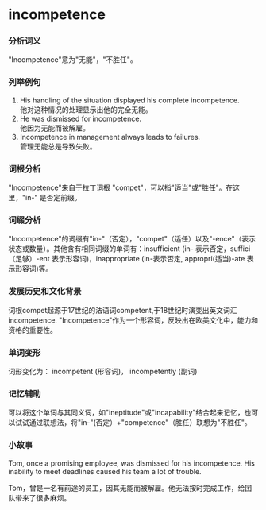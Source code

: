 # incompetence

### 分析词义

  

"Incompetence"意为"无能"，"不胜任"。

  

### 列举例句

  

1.  His handling of the situation displayed his complete incompetence.  
    他对这种情况的处理显示出他的完全无能。
2.  He was dismissed for incompetence.  
    他因为无能而被解雇。
3.  Incompetence in management always leads to failures.  
    管理无能总是导致失败。

  

### 词根分析

  

"Incompetence"来自于拉丁词根 "compet"，可以指"适当"或"胜任"。在这里，"in-" 是否定前缀。

  

### 词缀分析

  

"Incompetence"的词缀有"in-"（否定），"compet"（适任）以及"-ence"（表示状态或数量）。其他含有相同词缀的单词有：insufficient (in- 表示否定，suffici（足够）-ent 表示形容词)，inappropriate (in-表示否定, appropri(适当)-ate 表示形容词)等。

  

### 发展历史和文化背景

  

词根compet起源于17世纪的法语词competent,于18世纪时演变出英文词汇incompetence. "Incompetence"作为一个形容词，反映出在欧美文化中，能力和资格的重要性。

  

### 单词变形

  

词形变化为： incompetent (形容词)， incompetently (副词)

  

### 记忆辅助

  

可以将这个单词与其同义词，如"ineptitude"或"incapability"结合起来记忆，也可以试试通过联想法，将"in-"(否定）+"competence"（胜任）联想为"不胜任"。

  

### 小故事

  

Tom, once a promising employee, was dismissed for his incompetence. His inability to meet deadlines caused his team a lot of trouble.

  

Tom，曾是一名有前途的员工，因其无能而被解雇。他无法按时完成工作，给团队带来了很多麻烦。
